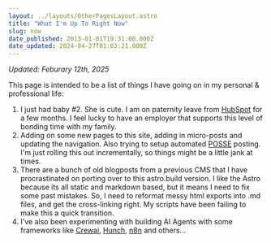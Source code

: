 ```yaml
---
layout: ../layouts/OtherPagesLayout.astro
title: "What I'm Up To Right Now"
slug: now
date_published: 2013-01-01T19:31:00.000Z
date_updated: 2024-04-27T01:03:21.000Z
---
```

*Updated: Feburary 12th, 2025*

This page is intended to be a list of things I have going on in my personal & professional life:
1. I just had baby #2. She is cute. I am on paternity leave from [HubSpot](https://hubspot.com) for a few months. I feel lucky to have an employer that supports this level of bonding time with my family.
2. Adding on some new pages to this site, adding in micro-posts and updating the navigation. Also trying to setup automated [POSSE](https://indieweb.org/POSSE) posting. I'm just rolling this out incrementally, so things might be a little jank at times.
3. There are a bunch of old blogposts from a previous CMS that I have procrastinated on porting over to this astro.build version. I like the Astro because its all static and markdown based, but it means I need to fix some past mistakes. So, I need to reformat messy html exports into .md files, and get the cross-linking right. My scripts have been failing to make this a quick transition.
4. I've also been experimenting with building AI Agents with some frameworks like [Crewai](https://crewai.com), [Hunch](https://hunch.tools), [n8n](https://n8n.io) and others...
